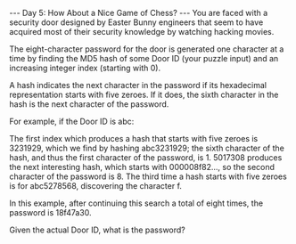 
--- Day 5: How About a Nice Game of Chess? ---
You are faced with a security door designed by Easter Bunny engineers that seem to have acquired most of their security knowledge by watching hacking movies.


The eight-character password for the door is generated one character at a time by finding the MD5 hash of some Door ID (your puzzle input) and an increasing integer index (starting with 0).


A hash indicates the next character in the password if its hexadecimal representation starts with five zeroes. If it does, the sixth character in the hash is the next character of the password.


For example, if the Door ID is abc:



The first index which produces a hash that starts with five zeroes is 3231929, which we find by hashing abc3231929; the sixth character of the hash, and thus the first character of the password, is 1.
5017308 produces the next interesting hash, which starts with 000008f82..., so the second character of the password is 8.
The third time a hash starts with five zeroes is for abc5278568, discovering the character f.



In this example, after continuing this search a total of eight times, the password is 18f47a30.


Given the actual Door ID, what is the password?

